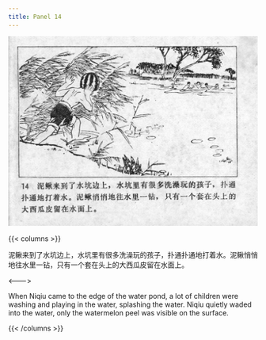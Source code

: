 ```yaml
---
title: Panel 14
---
```


![niqiu page](./../../../images/niqiu/seifert0397_nqkg_0018_014.jpg)

{{< columns >}}

泥鳅来到了水坑边上，水坑里有很多洗澡玩的孩子，扑通扑通地打着水。泥鳅悄悄地往水里一钻，只有一个套在头上的大西瓜皮留在水面上。

<--->

When Niqiu came to the edge of the water pond, a lot of children were washing and playing in the water, splashing the water. Niqiu quietly waded into the water, only the watermelon peel was visible on the surface.

{{< /columns >}}